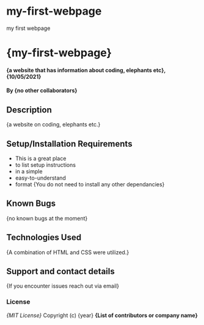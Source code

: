 # my-first-webpage
my first webpage 
# {my-first-webpage}
#### {a website that has information about coding, elephants etc}, {10/05/2021}
#### By **{no other collaborators}**
## Description
{a website on coding, elephants etc.}
## Setup/Installation Requirements
* This is a great place
* to list setup instructions
* in a simple
* easy-to-understand
* format
{You do not need to install any other dependancies}
## Known Bugs
{no known bugs at the moment}
## Technologies Used
{A combination of HTML and CSS were utilized.}
## Support and contact details
{If you encounter issues reach out via email}
### License
*{MIT License}*
Copyright (c) {year} **{List of contributors or company name}**
